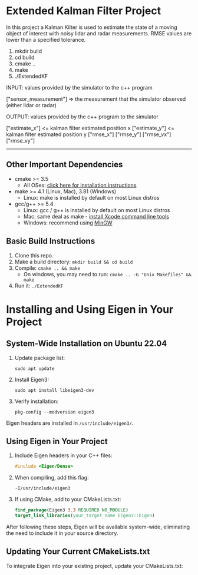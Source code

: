 # Extended Kalman Filter Project

In this project a Kalman Kilter is used to estimate the state of a moving object of interest with noisy lidar and radar measurements. RMSE values are lower than a specified tolerance.


1. mkdir build
2. cd build
3. cmake ..
4. make
5. ./ExtendedKF


INPUT: values provided by the simulator to the c++ program

["sensor_measurement"] => the measurement that the simulator observed (either lidar or radar)

OUTPUT: values provided by the c++ program to the simulator

["estimate_x"] <= kalman filter estimated position x
["estimate_y"] <= kalman filter estimated position y
["rmse_x"]
["rmse_y"]
["rmse_vx"]
["rmse_vy"]

---

## Other Important Dependencies

* cmake >= 3.5
  * All OSes: [click here for installation instructions](https://cmake.org/install/)
* make >= 4.1 (Linux, Mac), 3.81 (Windows)
  * Linux: make is installed by default on most Linux distros
* gcc/g++ >= 5.4
  * Linux: gcc / g++ is installed by default on most Linux distros
  * Mac: same deal as make - [install Xcode command line tools](https://developer.apple.com/xcode/features/)
  * Windows: recommend using [MinGW](http://www.mingw.org/)

## Basic Build Instructions

1. Clone this repo.
2. Make a build directory: `mkdir build && cd build`
3. Compile: `cmake .. && make`
   * On windows, you may need to run: `cmake .. -G "Unix Makefiles" && make`
4. Run it: `./ExtendedKF `


# Installing and Using Eigen in Your Project

## System-Wide Installation on Ubuntu 22.04

1. Update package list:
   ```
   sudo apt update
   ```

2. Install Eigen3:
   ```
   sudo apt install libeigen3-dev
   ```

3. Verify installation:
   ```
   pkg-config --modversion eigen3
   ```

Eigen headers are installed in `/usr/include/eigen3/`.

## Using Eigen in Your Project

1. Include Eigen headers in your C++ files:
   ```cpp
   #include <Eigen/Dense>
   ```

2. When compiling, add this flag:
   ```
   -I/usr/include/eigen3
   ```

3. If using CMake, add to your CMakeLists.txt:
   ```cmake
   find_package(Eigen3 3.3 REQUIRED NO_MODULE)
   target_link_libraries(your_target_name Eigen3::Eigen)
   ```

After following these steps, Eigen will be available system-wide, eliminating the need to include it in your source directory.

## Updating Your Current CMakeLists.txt

To integrate Eigen into your existing project, update your CMakeLists.txt:
